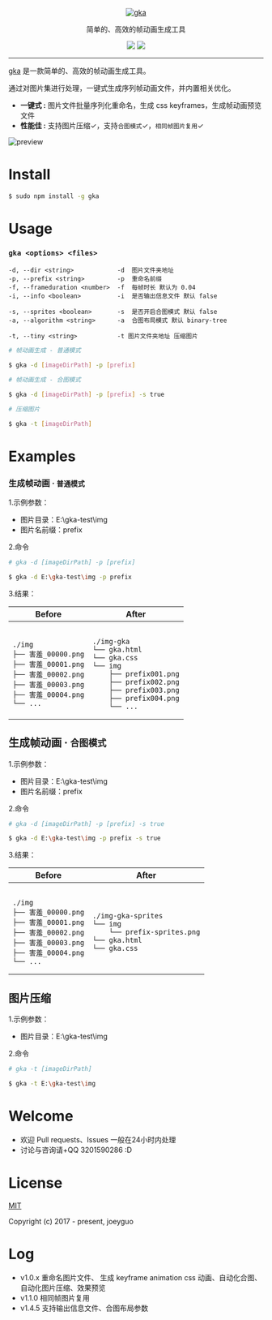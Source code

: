 
<p align="center">
  <a href ="##"><img alt="gka" src="https://user-images.githubusercontent.com/10385585/27863888-bb5e4826-61be-11e7-8994-4b19bb49bb22.png"></a>
</p>
<p align="center">
简单的、高效的帧动画生成工具
</p>
<p align="center">
<a href="https://www.npmjs.org/package/gka"><img src="https://img.shields.io/npm/v/gka.svg?style=flat"></a>
<a href="https://github.com/joeyguo/gka#license"><img src="https://img.shields.io/badge/license-MIT-blue.svg"></a>
</p>

--- 

[gka](https://github.com/joeyguo/gka) 是一款简单的、高效的帧动画生成工具。

通过对图片集进行处理，一键式生成序列帧动画文件，并内置相关优化。

* **一键式 :**  图片文件批量序列化重命名，生成 css keyframes，生成帧动画预览文件
* **性能佳 :**  支持图片压缩✓，支持`合图模式`✓，`相同帧图片复用`✓

![preview](https://cloud.githubusercontent.com/assets/10385585/24502038/ac4bd9f2-157e-11e7-87e0-a9a44aaffafa.gif)

# Install

```sh
$ sudo npm install -g gka
```

# Usage

### `gka <options> <files>`
```
-d, --dir <string>            -d  图片文件夹地址
-p, --prefix <string>         -p  重命名前缀
-f, --frameduration <number>  -f  每帧时长 默认为 0.04
-i, --info <boolean>          -i  是否输出信息文件 默认 false

-s, --sprites <boolean>       -s  是否开启合图模式 默认 false
-a, --algorithm <string>      -a  合图布局模式 默认 binary-tree

-t, --tiny <string>           -t 图片文件夹地址 压缩图片
```


```sh
# 帧动画生成 - 普通模式

$ gka -d [imageDirPath] -p [prefix] 
```

```sh
# 帧动画生成 - 合图模式

$ gka -d [imageDirPath] -p [prefix] -s true
```

```sh
# 压缩图片

$ gka -t [imageDirPath]
```

# Examples

### 生成帧动画 &middot; `普通模式`

1.示例参数： 

- 图片目录：E:\gka-test\img
- 图片名前缀：prefix

2.命令

```sh
# gka -d [imageDirPath] -p [prefix] 

$ gka -d E:\gka-test\img -p prefix
```

3.结果： 
<table>
    <thead>
        <tr><th>Before</th><th>After</th></tr>
    </thead>
    <tbody>
        <tr>
            <td><pre><code>
./img
├── 害羞_00000.png
├── 害羞_00001.png
├── 害羞_00002.png
├── 害羞_00003.png
├── 害羞_00004.png
└── ...
</code></pre></td>
<td><pre><code>
./img-gka
└── gka.html
└── gka.css
└── img
    ├── prefix001.png
    ├── prefix002.png
    ├── prefix003.png
    ├── prefix004.png
    └── ...
</code></pre></td>
        </tr>
    </tbody>
</table>

## 生成帧动画 &middot; `合图模式`

1.示例参数： 

- 图片目录：E:\gka-test\img
- 图片名前缀：prefix

2.命令

```sh
# gka -d [imageDirPath] -p [prefix] -s true

$ gka -d E:\gka-test\img -p prefix -s true
```

3.结果： 
<table>
    <thead>
        <tr><th>Before</th><th>After</th></tr>
    </thead>
    <tbody>
        <tr>
            <td><pre><code>
./img
├── 害羞_00000.png
├── 害羞_00001.png
├── 害羞_00002.png
├── 害羞_00003.png
├── 害羞_00004.png
└── ...
</code></pre></td>
<td><pre><code>
./img-gka-sprites
└── img
    └── prefix-sprites.png
└── gka.html
└── gka.css
</code></pre></td>
        </tr>
    </tbody>
</table>

## 图片压缩

1.示例参数： 

- 图片目录：E:\gka-test\img

2.命令
```sh
# gka -t [imageDirPath]

$ gka -t E:\gka-test\img
```

# Welcome

* 欢迎 Pull requests、Issues 一般在24小时内处理
* 讨论与咨询请+QQ 3201590286  :D

# License

[MIT](./LICENSE) 

Copyright (c) 2017 - present, joeyguo

# Log

- v1.0.x 重命名图片文件、 生成 keyframe animation css 动画、自动化合图、自动化图片压缩、效果预览
- v1.1.0 相同帧图片复用
- v1.4.5 支持输出信息文件、合图布局参数
